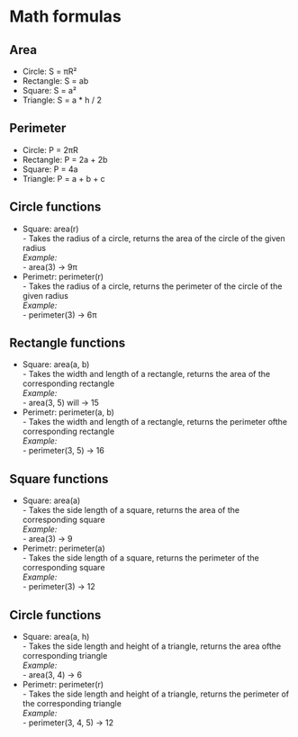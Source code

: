 # Math formulas
## Area
- Circle: S = πR²
- Rectangle: S = ab
- Square: S = a²
- Triangle: S = a * h / 2

## Perimeter
- Circle: P = 2πR
- Rectangle: P = 2a + 2b
- Square: P = 4a
- Triangle: P = a + b + c

## Circle functions
- Square: area(r) \
\- Takes the radius of a circle, returns the area of ​​the circle of the given radius \
_Example:_ \
\- area(3) -> 9π
- Perimetr: perimeter(r) \
\- Takes the radius of a circle, returns the perimeter of ​​the circle of the given radius \
_Example:_ \
\- perimeter(3) -> 6π

## Rectangle functions
- Square: area(a, b) \
\- Takes the width and length of a rectangle, returns the area of ​​the corresponding rectangle \
_Example:_ \
\- area(3, 5) will -> 15
- Perimetr: perimeter(a, b) \
\- Takes the width and length of a rectangle, returns the perimeter of ​​the corresponding rectangle \
_Example:_ \
\- perimeter(3, 5) -> 16

## Square functions
- Square: area(a) \
\- Takes the side length of a square, returns the area of ​​the corresponding square \
_Example:_ \
\- area(3) -> 9
- Perimetr: perimeter(a) \
\- Takes the side length of a square, returns the perimeter of ​​the corresponding square \
_Example:_ \
\- perimeter(3) -> 12

## Circle functions
- Square: area(a, h) \
\- Takes the side length and height of a triangle, returns the area of ​​the corresponding triangle \
_Example:_ \
\- area(3, 4) -> 6
- Perimetr: perimeter(r) \
\- Takes the side length and height of a triangle, returns the perimeter of ​​the corresponding triangle \
_Example:_ \
\- perimeter(3, 4, 5) -> 12